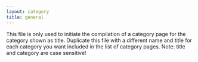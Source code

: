 ```yaml
---
layout: category
title: general
---
```


This file is only used to initiate the compilation of a category page for the category shown as title.
Duplicate this file with a different name and title for each category you want included in the list of category pages.
Note: title and category are case sensitive!